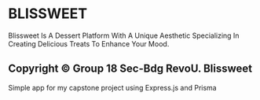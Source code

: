 # BLISSWEET
Blissweet Is A Dessert Platform With A Unique Aesthetic Specializing In Creating Delicious Treats To Enhance Your Mood.

Copyright © Group 18 Sec-Bdg RevoU. Blissweet
------------------------------------------------------------------------------------------------------------------------

Simple app for my capstone project using Express.js and Prisma

